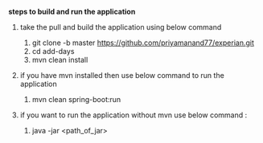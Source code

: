 **steps to build and run the application**
1. take the pull and build the application using below command
   1. git clone -b master https://github.com/priyamanand77/experian.git
   2. cd add-days
   3. mvn clean install
   
2. if you have mvn installed then use below command to run the application 
   1. mvn clean spring-boot:run

3. if you want to run the application without mvn use below command :
    1. java -jar <path_of_jar> 